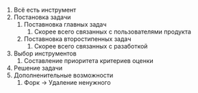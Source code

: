 1. Всё есть инструмент
2. Постановка задачи
    1. Поставновка главных задач
        1. Скорее всего связанных с пользователями продукта
    2. Поставновка второстипенных задач
        1. Скорее всего связанных с разаботкой
3. Выбор инструментов
    1. Составление приоритета критериев оценки
4. Решение задачи
5. Дополненительные возможности
    1. Форк -> Удаление ненужного


